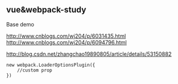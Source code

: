 ## vue&webpack-study
Base demo

http://www.cnblogs.com/wj204/p/6031435.html
http://www.cnblogs.com/wj204/p/6094796.html

http://blog.csdn.net/zhangchao19890805/article/details/53150882

```
new webpack.LoaderOptionsPlugin({
    //custom prop
})
```